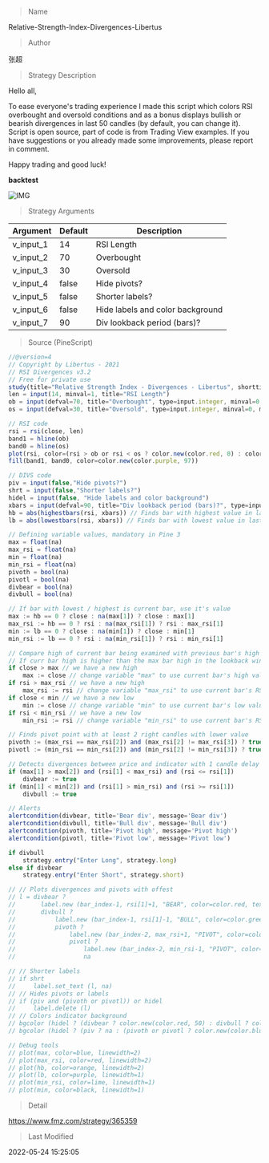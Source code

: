 
> Name

Relative-Strength-Index-Divergences-Libertus

> Author

张超

> Strategy Description

Hello all,

To ease everyone's trading experience I made this script which colors RSI overbought and oversold conditions and as a bonus displays bullish or bearish divergences in last 50 candles (by default, you can change it).
Script is open source, part of code is from Trading View examples. If you have suggestions or you already made some improvements, please report in comment.

Happy trading and good luck!


**backtest**

 ![IMG](https://www.fmz.com/upload/asset/b0066869fa9e824882.png) 

> Strategy Arguments



|Argument|Default|Description|
|----|----|----|
|v_input_1|14|RSI Length|
|v_input_2|70|Overbought|
|v_input_3|30|Oversold|
|v_input_4|false|Hide pivots?|
|v_input_5|false|Shorter labels?|
|v_input_6|false|Hide labels and color background|
|v_input_7|90|Div lookback period (bars)?|


> Source (PineScript)

``` javascript
//@version=4
// Copyright by Libertus - 2021
// RSI Divergences v3.2
// Free for private use
study(title="Relative Strength Index - Divergences - Libertus", shorttitle="RSI Div - Lib")
len = input(14, minval=1, title="RSI Length")
ob = input(defval=70, title="Overbought", type=input.integer, minval=0, maxval=100)
os = input(defval=30, title="Oversold", type=input.integer, minval=0, maxval=100)

// RSI code
rsi = rsi(close, len)
band1 = hline(ob)
band0 = hline(os)
plot(rsi, color=(rsi > ob or rsi < os ? color.new(color.red, 0) : color.new(color.black, 0)))
fill(band1, band0, color=color.new(color.purple, 97))

// DIVS code
piv = input(false,"Hide pivots?")
shrt = input(false,"Shorter labels?")
hidel = input(false, "Hide labels and color background")
xbars = input(defval=90, title="Div lookback period (bars)?", type=input.integer, minval=1)
hb = abs(highestbars(rsi, xbars)) // Finds bar with highest value in last X bars
lb = abs(lowestbars(rsi, xbars)) // Finds bar with lowest value in last X bars

// Defining variable values, mandatory in Pine 3
max = float(na)
max_rsi = float(na)
min = float(na)
min_rsi = float(na)
pivoth = bool(na)
pivotl = bool(na)
divbear = bool(na)
divbull = bool(na)

// If bar with lowest / highest is current bar, use it's value
max := hb == 0 ? close : na(max[1]) ? close : max[1]
max_rsi := hb == 0 ? rsi : na(max_rsi[1]) ? rsi : max_rsi[1]
min := lb == 0 ? close : na(min[1]) ? close : min[1]
min_rsi := lb == 0 ? rsi : na(min_rsi[1]) ? rsi : min_rsi[1]

// Compare high of current bar being examined with previous bar's high
// If curr bar high is higher than the max bar high in the lookback window range
if close > max // we have a new high
    max := close // change variable "max" to use current bar's high value
if rsi > max_rsi // we have a new high
    max_rsi := rsi // change variable "max_rsi" to use current bar's RSI value
if close < min // we have a new low
    min := close // change variable "min" to use current bar's low value
if rsi < min_rsi // we have a new low
    min_rsi := rsi // change variable "min_rsi" to use current bar's RSI value

// Finds pivot point with at least 2 right candles with lower value
pivoth := (max_rsi == max_rsi[2]) and (max_rsi[2] != max_rsi[3]) ? true : na
pivotl := (min_rsi == min_rsi[2]) and (min_rsi[2] != min_rsi[3]) ? true : na

// Detects divergences between price and indicator with 1 candle delay so it filters out repeating divergences
if (max[1] > max[2]) and (rsi[1] < max_rsi) and (rsi <= rsi[1])
    divbear := true
if (min[1] < min[2]) and (rsi[1] > min_rsi) and (rsi >= rsi[1])
    divbull := true

// Alerts
alertcondition(divbear, title='Bear div', message='Bear div')
alertcondition(divbull, title='Bull div', message='Bull div')
alertcondition(pivoth, title='Pivot high', message='Pivot high')
alertcondition(pivotl, title='Pivot low', message='Pivot low')

if divbull
    strategy.entry("Enter Long", strategy.long)
else if divbear
    strategy.entry("Enter Short", strategy.short)

// // Plots divergences and pivots with offest
// l = divbear ? 
//       label.new (bar_index-1, rsi[1]+1, "BEAR", color=color.red, textcolor=color.white, style=label.style_labeldown, yloc=yloc.price, size=size.small) :
//       divbull ?
//           label.new (bar_index-1, rsi[1]-1, "BULL", color=color.green, textcolor=color.white, style=label.style_labelup, yloc=yloc.price, size=size.small) :
//           pivoth ?
//               label.new (bar_index-2, max_rsi+1, "PIVOT", color=color.blue, textcolor=color.white, style=label.style_labeldown, yloc=yloc.price, size=size.small) :
//               pivotl ?
//                   label.new (bar_index-2, min_rsi-1, "PIVOT", color=color.blue, textcolor=color.white, style=label.style_labelup, yloc=yloc.price, size=size.small) :
//                   na

// // Shorter labels
// if shrt
//     label.set_text (l, na)
// // Hides pivots or labels
// if (piv and (pivoth or pivotl)) or hidel
//     label.delete (l)
// // Colors indicator background
// bgcolor (hidel ? (divbear ? color.new(color.red, 50) : divbull ? color.new(color.green, 50) : na) : na, offset=-1)
// bgcolor (hidel ? (piv ? na : (pivoth or pivotl ? color.new(color.blue, 50) : na)) : na, offset=-2)

// Debug tools
// plot(max, color=blue, linewidth=2)
// plot(max_rsi, color=red, linewidth=2)
// plot(hb, color=orange, linewidth=2)
// plot(lb, color=purple, linewidth=1)
// plot(min_rsi, color=lime, linewidth=1)
// plot(min, color=black, linewidth=1)
```

> Detail

https://www.fmz.com/strategy/365359

> Last Modified

2022-05-24 15:25:05
